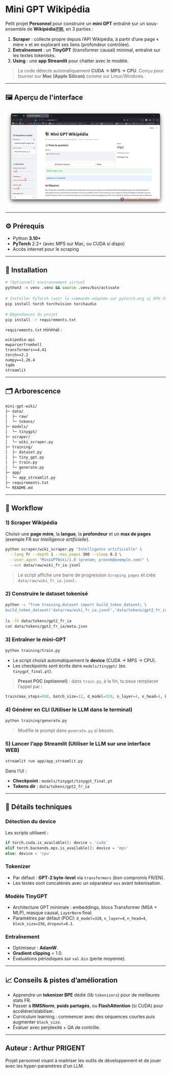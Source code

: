 # Mini GPT Wikipédia

Petit projet **Personnel** pour construire un **mini GPT** entraîné sur un sous-ensemble de **Wikipédia🇫🇷**, en 3 parties :

1. **Scraper** : collecte propre depuis l’API Wikipédia, à partir d’une page « mère » et en explorant ses liens (profondeur contrôlée).
2. **Entraînement** : un **TinyGPT** (transformer causal) minimal, entraîné sur les textes tokenisés.
3. **Using** : une **app Streamlit** pour chatter avec le modèle.

> Le code détecte automatiquement **CUDA → MPS → CPU**. Conçu pour tourner sur **Mac (Apple Silicon)** comme sur Linux/Windows.

---



## 🖼️ Aperçu de l'interface


![Interface Streamlit](Image/Results.png)


---

## ⚙️ Prérequis
- Python **3.10+**
- **PyTorch** 2.2+ (avec MPS sur Mac, ou CUDA si dispo)
- Accès internet pour le scraping

---

## 🚀 Installation

```bash
# (Optionnel) environnement virtuel
python3 -m venv .venv && source .venv/bin/activate

# Installer PyTorch (voir la commande adaptée sur pytorch.org si GPU CUDA)
pip install torch torchvision torchaudio

# Dépendances du projet
pip install -r requirements.txt
```

`requirements.txt` minimal :
```
wikipedia-api
mwparserfromhell
transformers>=4.41
torch>=2.2
numpy==1.26.4
tqdm
streamlit
```

---

## 🗂️ Arborescence
```
mini-gpt-wiki/
├─ data/
│  ├─ raw/                  
│  └─ tokens/               
├─ models/
│  └─ tinygpt/              
├─ scraper/
│  └─ wiki_scraper.py       
├─ training/
│  ├─ dataset.py           
│  ├─ tiny_gpt.py          
│  ├─ train.py               
│  └─ generate.py           
├─ app/
│  └─ app_streamlit.py     
├─ requirements.txt
└─ README.md
```

---

## 🧭 Workflow 

### 1) Scraper Wikipédia
Choisir une **page mère**, la **langue**, la **profondeur** et un **max de pages** (exemple FR sur *Intelligence artificielle*).

```bash
python scraper/wiki_scraper.py "Intelligence artificielle" \
  --lang fr --depth 1 --max_pages 300 --sleep 0.2 \
  --user_agent "MiniGPTWiki/1.0 (prenom; prenom@exemple.com)" \
  --out data/raw/wiki_fr_ia.jsonl
```

> Le script affiche une barre de progression `Scraping pages` et crée `data/raw/wiki_fr_ia.jsonl`.

### 2) Construire le dataset tokenisé

```bash
python -c "from training.dataset import build_token_dataset; \
build_token_dataset('data/raw/wiki_fr_ia.jsonl','data/tokens/gpt2_fr_ia')"

ls -lh data/tokens/gpt2_fr_ia
cat data/tokens/gpt2_fr_ia/meta.json
```

### 3) Entraîner le mini-GPT

```bash
python training/train.py
```

- Le script choisit automatiquement le **device** (CUDA → MPS → CPU).
- Les checkpoints sont écrits dans `models/tinygpt/` (ex. `tinygpt_final.pt`).

> **Preset POC (optionnel)** : dans `train.py`, à la fin, tu peux remplacer l’appel par :
```python
train(max_steps=800, batch_size=12, d_model=320, n_layer=4, n_head=4, block_size=256)
```

### 4) Générer en CLI (Utiliser le LLM dans le terminal)

```bash
python training/generate.py
```

> Modifie le prompt dans `generate.py` si besoin.

### 5) Lancer l’app Streamlit (Utiliser le LLM sur une interface WEB)

```bash
streamlit run app/app_streamlit.py
```
Dans l’UI :
- **Checkpoint** : `models/tinygpt/tinygpt_final.pt`
- **Tokens dir** : `data/tokens/gpt2_fr_ia`

---

## 🧠 Détails techniques

### Détection du device
Les scripts utilisent :
```python
if torch.cuda.is_available(): device = 'cuda'
elif torch.backends.mps.is_available(): device = 'mps'
else: device = 'cpu'
```

### Tokenizer
- Par défaut : **GPT‑2 byte-level** via `transformers` (bon compromis FR/EN).
- Les textes sont concaténés avec un séparateur `eos` avant tokenisation.

### Modèle TinyGPT
- Architecture GPT minimale : embeddings, blocs Transformer (MSA + MLP), masque causal, `LayerNorm` final.
- Paramètres par défaut (POC): `d_model=320`, `n_layer=4`, `n_head=4`, `block_size=256`, `dropout=0.1`.

### Entraînement
- Optimiseur : **AdamW**.
- **Gradient clipping** = 1.0.
- Évaluations périodiques sur `val.bin` (perte moyenne).



---

## 📈 Conseils & pistes d’amélioration
- Apprendre un **tokenizer BPE** dédié (lib `tokenizers`) pour de meilleures stats FR.
- Passer à **RMSNorm**, **poids partagés**, ou **FlashAttention** (si CUDA) pour accélérer/stabiliser.
- Curriculum learning : commencer avec des séquences courtes puis augmenter `block_size`.
- Évaluer avec perplexité + QA de contrôle.



---


## Auteur : Arthur PRIGENT

Projet personnel visant à maitriser les outils de développement et de jouer avec les hyper-paramètres d'un LLM.

